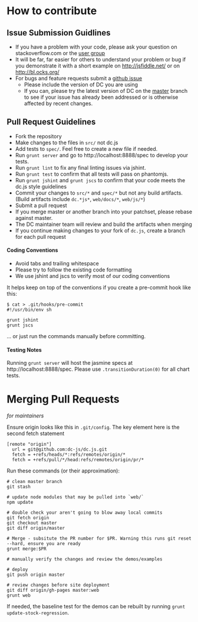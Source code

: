 # How to contribute

## Issue Submission Guidlines

* If you have a problem with your code, please ask your question on stackoverflow.com or the [user group](https://groups.google.com/forum/?fromgroups#!forum/dc-js-user-group)
* It will be far, far easier for others to understand your problem or bug if you demonstrate it with a short example on http://jsfiddle.net/ or on http://bl.ocks.org/
* For bugs and feature requests submit a [github issue](http://github.com/dc-js/dc.js/issues)
  * Please include the version of DC you are using
  * If you can, please try the latest version of DC on the [master](https://raw.github.com/dc-js/dc.js/master/dc.js) branch to see if your issue has already been addressed or is otherwise affected by recent changes.

## Pull Request Guidelines

* Fork the repository
* Make changes to the files in `src/` not dc.js
* Add tests to `spec/`. Feel free to create a new file if needed.
* Run `grunt server` and go to http://localhost:8888/spec to develop your tests.
* Run `grunt lint` to fix any final linting issues via jshint.
* Run `grunt test` to confirm that all tests will pass on phantomjs.
* Run `grunt jshint` and `grunt jscs` to confirm that your code meets the dc.js style guidelines
* Commit your changes to `src/*` and `spec/*` but not any build artifacts.  (Build artifacts include `dc.*js*`, `web/docs/*`, `web/js/*`)
* Submit a pull request
* If you merge master or another branch into your patchset, please rebase against master.
* The DC maintainer team will review and build the artifacts when merging
* If you continue making changes to your fork of `dc.js`, create a branch for each pull request

#### Coding Conventions

* Avoid tabs and trailing whitespace
* Please try to follow the existing code formatting
* We use jshint and jscs to verify most of our coding conventions

It helps keep on top of the conventions if you create a pre-commit hook like this:
```
$ cat > .git/hooks/pre-commit
#!/usr/bin/env sh

grunt jshint
grunt jscs
```
... or just run the commands manually before committing.

#### Testing Notes

Running `grunt server` will host the jasmine specs at http://localhost:8888/spec.
Please use `.transitionDuration(0)` for all chart tests.

# Merging Pull Requests

_for maintainers_

Ensure origin looks like this in `.git/config`. The key element here is the second fetch statement
```
[remote "origin"]
  url = git@github.com:dc-js/dc.js.git
  fetch = +refs/heads/*:refs/remotes/origin/*
  fetch = +refs/pull/*/head:refs/remotes/origin/pr/*
```

Run these commands (or their approximation):
```
# clean master branch
git stash

# update node modules that may be pulled into `web/`
npm update

# double check your aren't going to blow away local commits
git fetch origin
git checkout master
git diff origin/master

# Merge - subsitute the PR number for $PR. Warning this runs git reset --hard, ensure you are ready
grunt merge:$PR

# manually verify the changes and review the demos/examples

# deploy
git push origin master

# review changes before site deployment
git diff origin/gh-pages master:web
grunt web
```

If needed, the baseline test for the demos can be rebuilt by running `grunt update-stock-regression`.
